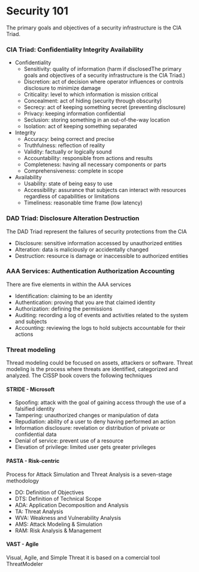 
# Security 101
The primary goals and objectives of a security infrastructure is the CIA Triad.

### CIA Triad: Confidentiality Integrity Availability
* Confidentiality
    * Sensitivity: quality of information (harm if disclosedThe primary goals and objectives of a security infrastructure is the CIA Triad.)
    * Discretion: act of decision where operator influences or controls disclosure to minimize damage
    * Criticality: level to which information is mission critical
    * Concealment: act of hiding (security through obscurity)
    * Secrecy: act of keeping something secret (preventing disclosure)
    * Privacy: keeping information confidential
    * Seclusion: storing something in an out-of-the-way location
    * Isolation: act of keeping something separated
* Integrity
    * Accuracy: being correct and precise
    * Truthfulness: reflection of reality
    * Validity: factually or logically sound
    * Accountability: responsible from actions and results
    * Completeness: having all necessary components or parts
    * Comprehensiveness: complete in scope  
* Availability
    * Usability: state of being easy to use
    * Accessibility: assurance that subjects can interact with resources regardless of capabilities or limitations
    * Timeliness: reasonable time frame (low latency)

### DAD Triad: Disclosure Alteration Destruction
The DAD Triad represent the failures of security protections from the CIA
* Disclosure: sensitive information accessed by unauthorized entities
* Alteration:  data is maliciously or accidentally changed
* Destruction: resource is damage or inaccessible to authorized entities

### AAA Services: Authentication Authorization Accounting
There are five elements in within the AAA services
* Identification: claiming to be an identity
* Authentication: proving that you are that claimed identity
* Authorization: defining the permissions
* Auditing: recording a log of events and activities related to the system and subjects
* Accounting: reviewing the logs to hold subjects accountable for their actions

### Threat modeling
Thread modeling could be focused on assets, attackers or software. Threat modeling  is the process where threats are identified, categorized and analyzed. The CISSP book covers the following techniques

#### STRIDE - Microsoft
* Spoofing: attack with the goal of gaining access through the use of a falsified identity
* Tampering: unauthorized changes or manipulation of data
* Repudiation: ability of a user to deny having performed an action
* Information disclosure: revelation or distribution of private or confidential data
* Denial of service: prevent use of a resource
* Elevation of privilege: limited user gets greater privileges

#### PASTA - Risk-centric
Process for Attack Simulation and Threat Analysis is a seven-stage methodology
* DO: Definition of Objectives 
* DTS: Definition of Technical Scope
* ADA: Application Decomposition and Analysis
* TA: Threat Analysis
* WVA: Weakness and Vulnerability Analysis
* AMS: Attack Modeling & Simulation
* RAM: Risk Analysis & Management

#### VAST - Agile
Visual, Agile, and Simple Threat it is based on a comercial tool ThreatModeler
